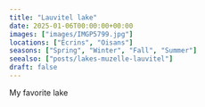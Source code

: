 ```yaml
---
title: "Lauvitel lake"
date: 2025-01-06T00:00:00+00:00
images: ["images/IMGP5799.jpg"]
locations: ["Écrins", "Oisans"]
seasons: ["Spring", "Winter", "Fall", "Summer"]
seealso: ["posts/lakes-muzelle-lauvitel"]
draft: false
---
```


My favorite lake
